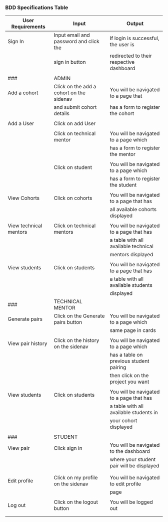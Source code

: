 

### BDD Specifications Table
|        User Requirements                 |           Input                           |           Output                         |
|------------------------------------------|-------------------------------------------|------------------------------------------|
| Sign In                                  | Input email and password and click the    | If login is successful, the user is      |
|                                          | sign in button                            | redirected to their respective dashboard |
|                                          |                                           |                                          |
### |     ADMIN                                |                                           |                                          |
| Add a cohort                             | Click on the add a cohort on the sidenav  | You will be navigated to a page that     |
|                                          | and submit cohort details                 | has a form to register the cohort        |
|                                          |                                           |                                          |
| Add a User                               | Click on add User                         |                                          |
|                                          |                                           |                                          |
|                                          | Click on technical mentor                 | You will be navigated to a page which    |
|                                          |                                           | has a form to register the mentor        |
|                                          |                                           |                                          |
|                                          | Click on student                          | You will be navigated to a page which    |
|                                          |                                           | has a form to register the student       |
|                                          |                                           |                                          |
| View Cohorts                             |  Click on cohorts                         | You will be navigated to a page that has |
|                                          |                                           | all available cohorts displayed          |
|                                          |                                           |                                          |
| View technical mentors                   |  Click on technical mentors               | You will be navigated to a page that has |
|                                          |                                           | a table with all available technical     |
|                                          |                                           | mentors displayed                        |
|                                          |                                           |                                          |
| View students                            |  Click on students                        | You will be navigated to a page that has |
|                                          |                                           | a table with all available students      |
|                                          |                                           | displayed                                |
### |    TECHNICAL MENTOR                      |                                           |                                          |
| Generate pairs                           | Click on the Generate pairs button        | You will be navigated to a page which    |
|                                          |                                           | same page in cards                       |
|                                          |                                           |                                          |
| View pair history                        |  Click on the history on the sidenav      | You will be navigated to a page which    |
|                                          |                                           | has a table on previous student pairing  |
|                                          |                                           | then click on the project you want       |
|                                          |                                           |                                          |
| View students                            |  Click on students                        | You will be navigated to a page that has |
|                                          |                                           | a table with all available students in   |
|                                          |                                           | your cohort displayed                    |
|                                          |                                           |                                          |
### |     STUDENT                               |                                           |                                          |
| View pair                                |  Click sign in                            | You will be navigated to the dashboard   |
|                                          |                                           | where your student pair will be displayed|
|                                          |                                           |                                          |
|                                          |                                           |                                          |
| Edit profile                             | Click on my profile on the sidenav        | You will be navigated to edit profile    |
|                                          |                                           | page                                     |
|                                          |                                           |                                          |
| Log out                                  | Click on the logout button                | You will be logged out                   |
|                                          |                                           |                                          |
|                                          |                                           |                                          |

